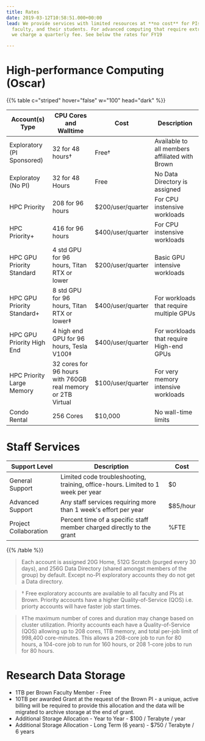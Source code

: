 ```yaml
---
title: Rates
date: 2019-03-12T10:58:51.000+00:00
lead: We provide services with limited resources at **no cost** for PIs,
  faculty, and their students. For advanced computing that require extra resources,
  we charge a quarterly fee. See below the rates for FY19

---
```

# High-performance Computing (Oscar)

{{% table c="striped" hover="false" w="100" head="dark" %}}

| Account(s) Type | CPU Cores and Walltime | Cost | Description | 
| --- | --- | --- | --- |
| Exploratory (PI Sponsored) | 32 for 48 hours† | Free† | Available to all members affiliated with Brown |
| Exploratoy (No PI) | 32 for 48 Hours | Free | No Data Directory is assigned |
| HPC Priority |208 for 96 hours | $200/user/quarter | For CPU instensive workloads |
| HPC Priority+ | 416 for 96 hours | $400/user/quarter | For CPU instensive workloads |
| HPC GPU Priority Standard | 4 std GPU for 96 hours, Titan RTX or lower | $200/user/quarter | Basic GPU intensive workloads |
| HPC GPU Priority Standard+ | 8 std GPU for 96 hours, Titan RTX or lower‡ | $400/user/quarter | For workloads that require multiple GPUs
| HPC GPU Priority High End | 4 high end GPU for 96 hours, Tesla V100‡ | $400/user/quarter | For workloads that require High-end GPUs
| HPC Priority Large Memory | 32 cores for 96 hours with 760GB real memory or 2TB Virtual | $100/user/quarter | For very memory intensive workloads 
| Condo Rental | 256 Cores | $10,000 | No wall-time limits |

# Staff Services
| Support Level | Description | Cost
| --- | --- | --- | 
| General Support | Limited code troubleshooting, training, office-hours. Limited to 1 week per year | $0
| Advanced Support | Any staff services requiring more than 1 week's effort per year | $85/hour |
| Project Collaboration | Percent time of a specific staff member charged directly to the grant | %FTE |

{{% /table %}}

> Each account is assigned 20G Home, 512G Scratch (purged every 30 days), and 256G Data Directory (shared amongst members of the group) by default. Except no-PI exploratory accounts they do not get a Data directory.

> † Free exploratory accounts are available to all faculty and PIs at Brown. Priority accounts have a higher Quality-of-Service (QOS) i.e. priorty accounts will have faster job start times.

> ‡The maximum number of cores and duration may change based on cluster utilization. Priority accounts each have a Quality-of-Service (QOS) allowing up to 208 cores, 1TB memory, and total per-job limit of 998,400 core-minutes. This allows a 208-core job to run for 80 hours, a 104-core job to run for 160 hours, or 208 1-core jobs to run for 80 hours.

# Research Data Storage

* 1TB per Brown Faculty Member - Free
* 10TB per awarded Grant at the request of the Brown PI - a unique, active billing will be required to provide this allocation and the data will be migrated to archive storage at the end of grant.
* Additional Storage Allocation - Year to Year - $100 / Terabyte / year
* Additional Storage Allocation - Long Term (6 years) - $750 / Terabyte / 6 years



